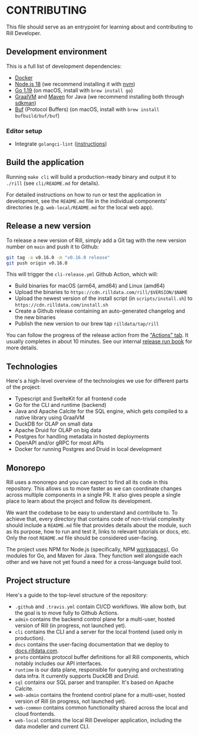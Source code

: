# CONTRIBUTING

This file should serve as an entrypoint for learning about and contributing to Rill Developer.

## Development environment

This is a full list of development dependencies:

- [Docker](https://www.docker.com)
- [Node.js 18](https://nodejs.org/en/) (we recommend installing it with [nvm](https://github.com/nvm-sh/nvm))
- [Go 1.19](https://go.dev) (on macOS, install with `brew install go`)
- [GraalVM](https://www.graalvm.org) and [Maven](https://maven.apache.org) for Java (we recommend installing both through [sdkman](https://sdkman.io))
- [Buf](https://buf.build) (Protocol Buffers) (on macOS, install with `brew install bufbuild/buf/buf`)

### Editor setup

- Integrate `golangci-lint` ([instructions](https://golangci-lint.run/usage/integrations))

## Build the application

Running `make cli` will build a production-ready binary and output it to `./rill` (see `cli/README.md` for details).

For detailed instructions on how to run or test the application in development, see the `README.md` file in the individual components' directories (e.g. `web-local/README.md` for the local web app).

## Release a new version

To release a new version of Rill, simply add a Git tag with the new version number on `main` and push it to Github:

```bash
git tag -a v0.16.0 -m "v0.16.0 release"
git push origin v0.16.0
```

This will trigger the `cli-release.yml` Github Action, which will:

- Build binaries for macOS (arm64, amd64) and Linux (amd64)
- Upload the binaries to `https://cdn.rilldata.com/rill/$VERSION/$NAME`
- Upload the newest version of the install script (in `scripts/install.sh`) to `https://cdn.rilldata.com/install.sh`
- Create a Github release containing an auto-generated changelog and the new binaries
- Publish the new version to our brew tap `rilldata/tap/rill`

You can follow the progress of the release action from the ["Actions" tab](https://github.com/rilldata/rill-developer/actions). It usually completes in about 10 minutes. See our internal [release run book](https://www.notion.so/rilldata/Release-Run-Book-20a4afb8f2f64d06814a0c89d51bfdcf) for more details.

## Technologies

Here's a high-level overview of the technologies we use for different parts of the project:

- Typescript and SvelteKit for all frontend code
- Go for the CLI and runtime (backend)
- Java and Apache Calcite for the SQL engine, which gets compiled to a native library using GraalVM
- DuckDB for OLAP on small data
- Apache Druid for OLAP on big data
- Postgres for handling metadata in hosted deployments
- OpenAPI and/or gRPC for most APIs
- Docker for running Postgres and Druid in local development

## Monorepo

Rill uses a monorepo and you can expect to find all its code in this repository. This allows us to move faster as we can coordinate changes across multiple components in a single PR. It also gives people a single place to learn about the project and follow its development.

We want the codebase to be easy to understand and contribute to. To achieve that, every directory that contains code of non-trivial complexity should include a `README.md` file that provides details about the module, such as its purpose, how to run and test it, links to relevant tutorials or docs, etc. Only the root `README.md` file should be considered user-facing.

The project uses NPM for Node.js (specifically, NPM [workspaces](https://docs.npmjs.com/cli/v7/using-npm/workspaces)), Go modules for Go, and Maven for Java. They function well alongside each other and we have not yet found a need for a cross-language build tool.

## Project structure

Here's a guide to the top-level structure of the repository:

- `.github` and `.travis.yml` contain CI/CD workflows. We allow both, but the goal is to move fully to Github Actions.
- `admin` contains the backend control plane for a multi-user, hosted version of Rill (in progress, not launched yet).
- `cli` contains the CLI and a server for the local frontend (used only in production).
- `docs` contains the user-facing documentation that we deploy to [docs.rilldata.com](https://docs.rilldata.com).
- `proto` contains protocol buffer definitions for all Rill components, which notably includes our API interfaces.
- `runtime` is our data plane, responsible for querying and orchestrating data infra. It currently supports DuckDB and Druid.
- `sql` contains our SQL parser and transpiler. It's based on Apache Calcite.
- `web-admin` contains the frontend control plane for a multi-user, hosted version of Rill (in progress, not launched yet).
- `web-common` contains common functionality shared across the local and cloud frontends.
- `web-local` contains the local Rill Developer application, including the data modeller and current CLI.
